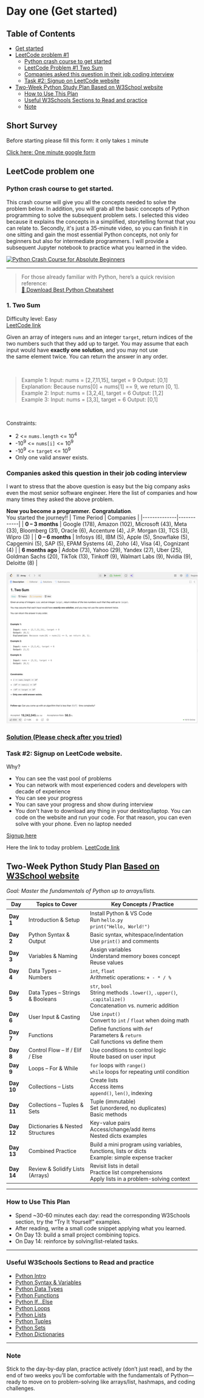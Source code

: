 # Day one (Get started)

## Table of Contents
- [Get started](#short-survey)
- [LeetCode problem #1](#leetcode-problem-one)
  - [Python crash course to get started](#python-crash-course-to-get-started)
  - [LeetCode Problem #1 Two Sum](#1-two-sum)
  - [Companies asked this question in their job coding interview](#-companies-asked-this-question-in-their-job-coding-interview)
  - [Task #2: Signup on LeetCode website](#task-2-signup-on-leetcode-website)
- [Two-Week Python Study Plan Based on W3School website](#-2-week-python-study-plan-based-on-w3school-website)
  - [How to Use This Plan](#how-to-use-this-plan)
  - [Useful W3Schools Sections to Read and practice](#-useful-w3schools-sections-to-read-and-practice)
  - [Note](#note)

## Short Survey 
Before starting please fill this form: it only takes `1` minute

[Click here: One minute google form](https://forms.gle/HeruNrBusMpShfJr8)

## LeetCode problem one

### Python crash course to get started. 
This crash course will give you all the concepts needed to solve the problem below. In addition, you will grab all the basic concepts of Python programming to solve the subsequent problem sets. I selected this video because it explains the concepts in a simplified, storytelling format that you can relate to. Secondly, it's just a 35-minute video, so you can finish it in one sitting and gain the most essential Python concepts, not only for beginners but also for intermediate programmers. I will provide a subsequent Jupyter notebook to practice what you learned in the video. 

[![Python Crash Course for Absolute Beginners](https://img.youtube.com/vi/AEvpNpXxN7U/maxresdefault.jpg)](https://www.youtube.com/watch?v=AEvpNpXxN7U)

---

> For those already familiar with Python, here’s a quick revision reference:  
> [📘 Download Best Python Cheatsheet](res/best_python_cheatsheet.pdf)


### 1. Two Sum  

Difficulty level: Easy  
[LeetCode link](https://leetcode.com/problems/two-sum/description/)

Given an array of integers `nums` and an integer `target`, return indices of the two numbers such that they add up to target.
You may assume that each input would have **exactly one solution**, and you may not use the same element twice.
You can return the answer in any order.<br>

 
> Example 1:
Input: nums = [2,7,11,15], target = 9
Output: [0,1]
Explanation: Because nums[0] + nums[1] == 9, we return [0, 1].  
Example 2:
Input: nums = [3,2,4], target = 6
Output: [1,2] <br> 
Example 3:
Input: nums = [3,3], target = 6
Output: [0,1]
<br>

Constraints:
* 2 <= `nums.length` <= 10<sup>4</sup>
* -10<sup>9</sup> <= `nums[i]` <= 10<sup>9</sup>
* -10<sup>9</sup> <= `target` <= 10<sup>9</sup>
* Only one valid answer exists.

### Companies asked this question in their job coding interview 
I want to stress that the above question is easy but the big company asks even the most senior software engineer. Here the list of companies and how many times they asked the above problem.  

**Now you become a programmer.** **Congratulation**.  
You started the journey!!
| Time Period | Companies |
|--------------|------------|
| **0 – 3 months** | Google (178), Amazon (102), Microsoft (43), Meta (33), Bloomberg (31), Oracle (6), Accenture (4), J.P. Morgan (3), TCS (3), Wipro (3) |
| **0 – 6 months** | Infosys (6), IBM (5), Apple (5), Snowflake (5), Capgemini (5), SAP (5), EPAM Systems (4), Zoho (4), Visa (4), Cognizant (4) |
| **6 months ago** | Adobe (73), Yahoo (29), Yandex (27), Uber (25), Goldman Sachs (20), TikTok (13), Tinkoff (9), Walmart Labs (9), Nvidia (9), Deloitte (8) |

![LeetCode Problem 1 screenshot](res/LeetCode%20problem_1.png)

### [Solution (Please check after you tried)](solution_day_1.md)

### Task #2: Signup on LeetCode website. 
Why? 
- You can see the vast pool of problems
- You can network with most experienced coders and developers with decade of experience
- You can see your progress 
- You can save your progress and show during interview 
- You don't have to download any thing in your desktop/laptop. You can code on the website and run your code. For that reason, you can even solve with your phone. Even no laptop needed

[Signup here](https://leetcode.com/accounts/signup/)

Here the link to today problem. [LeetCode link](https://leetcode.com/problems/two-sum/description/)




##  Two-Week Python Study Plan [Based on W3School website](https://www.w3schools.com/python/)  
*Goal: Master the fundamentals of Python up to arrays/lists.*

| Day | Topics to Cover | Key Concepts / Practice |
|-----|------------------|---------------------------|
| **Day 1** | Introduction & Setup | Install Python & VS Code <br>Run `hello.py` <br>`print("Hello, World!")` |
| **Day 2** | Python Syntax & Output | Basic syntax, whitespace/indentation <br>Use `print()` and comments |
| **Day 3** | Variables & Naming | Assign variables <br>Understand memory boxes concept <br>Reuse values |
| **Day 4** | Data Types – Numbers | `int`, `float` <br>Arithmetic operations: `+ - * / %` |
| **Day 5** | Data Types – Strings & Booleans | `str`, `bool` <br>String methods `.lower()`, `.upper()`, `.capitalize()` <br>Concatenation vs. numeric addition |
| **Day 6** | User Input & Casting | Use `input()` <br>Convert to `int` / `float` when doing math |
| **Day 7** | Functions | Define functions with `def` <br>Parameters & `return` <br>Call functions vs define them |
| **Day 8** | Control Flow – If / Elif / Else | Use conditions to control logic <br>Route based on user input |
| **Day 9** | Loops – For & While | `for` loops with `range()` <br>`while` loops for repeating until condition |
| **Day 10** | Collections – Lists | Create lists <br>Access items <br>`append()`, `len()`, indexing |
| **Day 11** | Collections – Tuples & Sets | Tuple (immutable) <br>Set (unordered, no duplicates) <br>Basic methods |
| **Day 12** | Dictionaries & Nested Structures | Key-value pairs <br>Access/change/add items <br>Nested dicts examples |
| **Day 13** | Combined Practice | Build a mini program using variables, functions, lists or dicts <br>Example: simple expense tracker |
| **Day 14** | Review & Solidify Lists (Arrays) | Revisit lists in detail <br>Practice list comprehensions <br>Apply lists in a problem-solving context |

---

### How to Use This Plan
- Spend ~30-60 minutes each day: read the corresponding W3Schools section, try the “Try It Yourself” examples.
- After reading, write a small code snippet applying what you learned.
- On Day 13: build a small project combining topics.
- On Day 14: reinforce by solving/list-related tasks.

---

### Useful W3Schools Sections to Read and practice
- [Python Intro](https://www.w3schools.com/python/python_intro.asp)  
- [Python Syntax & Variables](https://www.w3schools.com/python/python_variables.asp)  
- [Python Data Types](https://www.w3schools.com/python/python_datatypes.asp)  
- [Python Functions](https://www.w3schools.com/python/python_functions.asp)  
- [Python If…Else](https://www.w3schools.com/python/python_conditions.asp)  
- [Python Loops](https://www.w3schools.com/python/python_for_loops.asp)  
- [Python Lists](https://www.w3schools.com/python/python_lists.asp)   
- [Python Tuples](https://www.w3schools.com/python/python_tuples.asp)  
- [Python Sets](https://www.w3schools.com/python/python_sets.asp)  
- [Python Dictionaries](https://www.w3schools.com/python/python_dictionaries.asp)  

---

### Note
Stick to the day-by-day plan, practice actively (don’t just read), and by the end of two weeks you’ll be comfortable with the fundamentals of Python—ready to move on to problem-solving like arrays/list, hashmaps, and coding challenges.